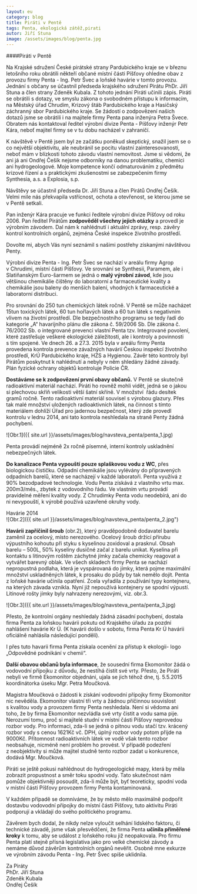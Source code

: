 ```yaml
---
layout: eu
category: blog
title: Piráti v Pentě
tags: Penta, ekologická zátěž,pirati
autor: Jiří Stuna
image: /assets/images/blog/penta.jpg
---
```


####Piráti v Pentě

  Na Krajské sdružení České pirátské strany Pardubického kraje se v březnu letošního roku obrátili někteří občané místní části Píšťovy ohledne obav z provozu firmy Penta - Ing. Petr Švec a loňské havárie v tomto provozu. Jednání s občany se účastnil předseda krajského sdružení Pirátu PhDr. Jiří Stuna a člen strany Zdeněk Kubala.  Z tohoto jednání Piráti učinili zápis. Piráti se obrátili s dotazy, ve smyslu zákona o svobodném přístupu k informacím, na Městský úřad Chrudim, Krizový štáb Pardubického kraje a Hasičský záchranný sbor Pardubického kraje. Se žádostí o zodpovězení našich dotazů jsme se obrátili i na majitele firmy Penta pana inženýra Petra Švece. Obratem nás kontaktoval ředitel výrobní divize Penta - Píšťovy inženýr Petr Kára, neboť  majitel firmy se v tu dobu nacházel v zahraničí.

  K návštěvě v Pentě jsem byl ze začátku poněkud skeptický, snažil jsem se o co největší objektivitu, ale neubránil se pocitu vlastní zainteresovanosti, neboť mám v blízkosti tohoto závodu vlastní nemovitost. Jsme si vědomi, že ani já ani Ondřej Češík nejsme odborníky na danou problematiku, chemici ani hydrogeologové. Moje kompetence končí odmaturováním z předmětu krizové řízení a s praktickými  zkušenostmi se zabezpečením firmy Synthesia, a.s. a Explosia, s.p. 

  Návštěvy se účastnil předseda Dr. Jiří Stuna a člen Pirátů Ondřej Češík.  Velmi mile nás překvapila vstřícnost, ochota a otevřenost, se kterou jsme se v Pentě setkali.
  
  Pan inženýr Kára pracuje ve funkci ředitele výrobní divize Píšťovy od roku 2006. Pan ředitel Pirátům **zodpověděl všechny jejich otázky** a provedl je výrobním závodem. Dal nám k nahlédnutí i aktuální zprávy, resp. závěry kontrol kontrolních orgánů, zejména České inspekce životního prostředí. 

Dovolte mi, abych Vás nyní seznámil s našimi postřehy získanými návštěvou Penty.

  Výrobní divize Penta - Ing. Petr Švec se nachází v areálu firmy Agrop v Chrudimi, místní části Píšťovy. Ve srovnání se Synthesii, Paramem, ale i Slatiňanským Euro-šarmem se jedná o **malý výrobní závod**, kde jsou většinou chemikálie čištěny do laboratorní a farmaceutické kvality a chemikálie jsou baleny do menších balení, vhodných k farmaceutické a laboratorní distribuci.

  Pro srovnání do 250 tun chemických látek ročně. V Pentě se může nacházet 15tun toxických látek, 60 tun hořlavých látek a 60 tun látek s negativním vlivem na životní prostředí. Dle bezpečnostního programu se tedy řadí do kategorie „A“ havarijního plánu dle zákona č. 59/2006 Sb. Dle zákona č. 76/2002 Sb. o integrované prevenci vlastní Penta tzv. Integrované povolení, které zastřešuje veškeré ekologické záležitosti, ale i kontroly  a povinnosti s tím spojené. Ve dnech 26. a 27.3. 2015 byla v areálu firmy Penta provedena kontrola prevence závažných havárií Českou inspekcí životního prostředí, KrÚ Pardubického kraje, HZS a Hygienou. Závěr této kontroly byl Pirátům poskytnut k nahlédnutí a nebyly v něm shledány žádné závady. Plán fyzické ochrany objektů kontroluje Policie ČR. 

  **Dostáváme se k zodpovězení první obavy občanů.**  V Pentě se skutečně radioaktivní materiál nachází. Piráti ho rovněž mohli vidět, jedná se o jakou si plechovou skříň velikosti větší šatní skříně. V množství  řádu desítek gramů ročně. Tento radioaktivní materiál souvisel s výrobou glazury.  Přes tak malé množství uložených radioaktivních látek, na činnost s tímto materiálem dohlíží Úřad pro jadernou bezpečnost, který zde provedl kontrolu v lednu 2014, ani tato kontrola neshledala na straně Penty žádná pochybení.  

![Obr.1]({{ site.url }}/assets/images/blog/navsteva_penta/penta_1.jpg)
 
  Penta provádí nejméně 2x ročně písemné, interní kontroly uskladnění nebezpečných látek.

  **Do kanalizace Penta vypouští pouze splaškovou vodu z WC**, přes biologickou čističku. Odpadní chemikálie jsou vylévány do připravených odpadních barelů, které se nacházejí v každé laboratoři. Penta využívá z 90% bezodpadové technologie. Vodu Penta získává z vlastního vrtu max. 200m3/měs., zbytek z vodovodního řádu.  Ve vlastním  vrtu provádí pravidelné měření kvality vody. Z Chrudimky Penta vodu neodebírá, ani do ni nevypouští, k výrobě používá uzavřené okruhy vody.



Havárie 2014  
![Obr.2]({{ site.url }}/assets/images/blog/navsteva_penta/penta_2.jpg")

  **Havárii zapříčinil šroub** (obr.2), který pravděpodobně dodavatel barelu zaměnil za ocelový, místo nerezového. Ocelový šroub držící přírubu výpustního kohoutu při styku s kyselinou zoxidoval a prasknul. Obsah barelu – 500L, 50% kyseliny dusičné začal z barelu unikat. Kyselina při kontaktu s litinovým roštěm  záchytné jímky začala chemicky reagovat a vytvářet barevný oblak. Ve všech skladech firmy Penta se nachází nepropustná podlaha, která je vyspárovaná do jímky, která pojme maximální množství uskladněných látek, k prosaku do půdy by tak nemělo dojít. Penta z loňské havárie učinila opatření. Zcela vyřadila z používání typy kontejneru, na kterých závada vznikla. Nyní již nepoužívá kontejnery se spodní výpustí. Litinové rošty jímky byly nahrazeny nerezovými, viz. obr.3.

![Obr.3]({{ site.url }}/assets/images/blog/navsteva_penta/penta_3.jpg)

  Přesto, že kontrolní orgány neshledaly žádná zásadní pochybení, dostala firma Penta za loňskou havárii pokutu od Krajského úřadu za pozdní nahlášení havárie Kr Ú. (K havárii došlo v sobotu, firma Penta Kr Ú havárii oficiálně nahlásila následující pondělí).

  I přes tuto havarii firma Penta získala ocenění za přístup k ekologii- logo „Odpovědné podnikání v chemii“.

  **Další obavou občanů byla informace**, že sousední firma Ekomonitor žádá o vodovodní přípojku z důvodu, že nestíhá čistit své vrty. Přesto, že Piráti nebyli ve firmě Ekomonitor objednáni, ujala se jich téhož dne, tj. 5.5.2015 koordinátorka úseku Mgr. Petra Moučková. 

  Magistra Moučková o žádosti k získání vodovodní přípojky firmy Ekomonitor nic nevěděla. Ekomonitor vlastní tři vrty a žádnou příčinnou souvislost  s kvalitou vody a provozem firmy Penta neshledala. Není si vědoma ani toho, že by firma Ekomonitor nezvládla své vrty čistit a vodu sama pije. Nerozumí tomu, proč si majitelé studní v místní části Píšťovy neprovedou rozbor vody. Pro informaci, zda-li se jedná o pitnou vodu stačí tzv. krácený rozbor vody s cenou 1621Kč vč. DPH, úplný rozbor vody potom přijde na 9000Kč. Přítomnost radioaktivních látek ve vodě však tento rozbor neobsahuje, nicméně není problém ho provést. V případě podezření z neobjektivity si může majitel studně tento rozbor zadat u konkurence, dodává Mgr. Moučková. 

  Piráti se ještě pokusi nahlédnout do hydrogeologické mapy, která by měla zobrazit propustnost a směr toku spodní vody. Tato skutečnost nám pomůže objektivněji posoudit, zda-li může být, byť teoreticky, spodní voda v místní části Píšťovy provozem firmy Penta kontaminovaná. 

  V každém případě se domníváme, že by město mělo maximálně podpořit   dostavbu vodovodní přípojky do místní části Píšťovy, tuto aktivitu Piráti podporují a vkládají do svého politického programu.

  Závěrem bych dodal, že  nikdy nelze vyloučit selhání lidského faktoru, či technické závadě, jsme však přesvědčeni, že firma Penta **učinila přiměřené kroky** k tomu, aby se událost z loňského roku již neopakovala. Pro firmu Penta platí stejně přísná legislativa jako pro velké chemické závody a nemáme důvod závěrům kontrolních orgánů nevěřit.  Osobně mne exkurze ve výrobním závodu Penta - Ing. Petr Švec spíše uklidnila.
  
Za Piráty  
PhDr. Jiří Stuna  
Zdeněk Kubala  
Ondřej Češík  
